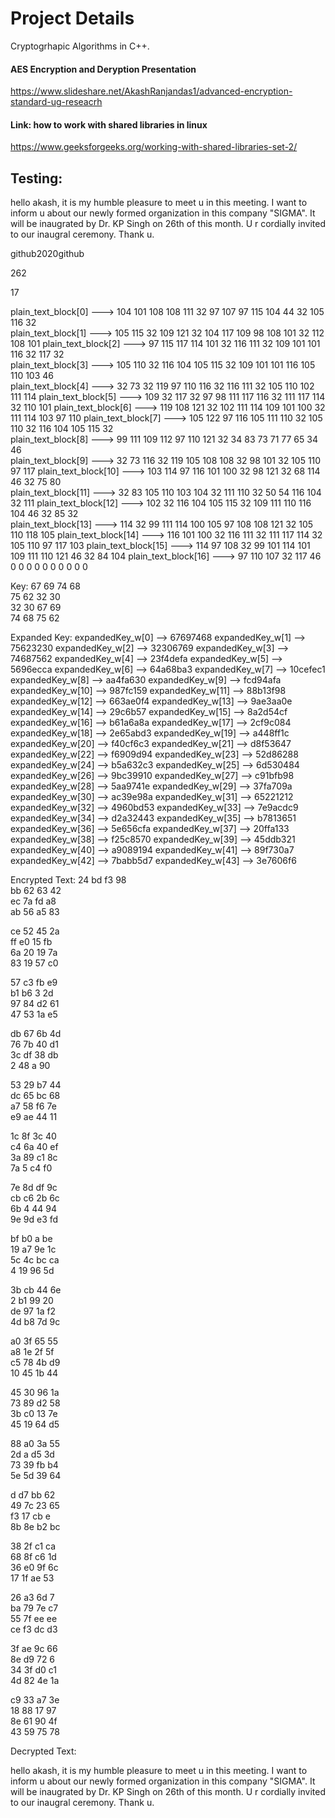 # Project Details

Cryptogrhapic Algorithms in C++.

#### AES Encryption and Deryption Presentation

https://www.slideshare.net/AkashRanjandas1/advanced-encryption-standard-ug-reseacrh


#### Link: how to work with shared libraries in linux

https://www.geeksforgeeks.org/working-with-shared-libraries-set-2/


## Testing: 

hello akash, it is my humble pleasure to meet u in this meeting. I want to inform u about our newly formed organization in this 
company "SIGMA". It will be inaugrated by Dr. KP Singh on 26th of this month. U r cordially invited to our inaugral ceremony. Thank u.

github2020github

262

17


plain_text_block[0]	    --->	104	101	108	108	111	32	97	107	97	115	104	44	32	105	116	32	
plain_text_block[1]	    --->	105	115	32	109	121	32	104	117	109	98	108	101	32	112	108	101	
plain_text_block[2]	    --->	97	115	117	114	101	32	116	111	32	109	101	101	116	32	117	32	
plain_text_block[3]	    --->	105	110	32	116	104	105	115	32	109	101	101	116	105	110	103	46	
plain_text_block[4]	    --->	32	73	32	119	97	110	116	32	116	111	32	105	110	102	111	114	
plain_text_block[5]	    --->	109	32	117	32	97	98	111	117	116	32	111	117	114	32	110	101	
plain_text_block[6]	    --->	119	108	121	32	102	111	114	109	101	100	32	111	114	103	97	110	
plain_text_block[7]	    --->	105	122	97	116	105	111	110	32	105	110	32	116	104	105	115	32	
plain_text_block[8]	    --->	99	111	109	112	97	110	121	32	34	83	73	71	77	65	34	46	
plain_text_block[9]	    --->	32	73	116	32	119	105	108	108	32	98	101	32	105	110	97	117	
plain_text_block[10]	--->	103	114	97	116	101	100	32	98	121	32	68	114	46	32	75	80	
plain_text_block[11]	--->	32	83	105	110	103	104	32	111	110	32	50	54	116	104	32	111	
plain_text_block[12]	--->	102	32	116	104	105	115	32	109	111	110	116	104	46	32	85	32	
plain_text_block[13]	--->	114	32	99	111	114	100	105	97	108	108	121	32	105	110	118	105	
plain_text_block[14]	--->	116	101	100	32	116	111	32	111	117	114	32	105	110	97	117	103	
plain_text_block[15]	--->	114	97	108	32	99	101	114	101	109	111	110	121	46	32	84	104	
plain_text_block[16]	--->	97	110	107	32	117	46	0	0	0	0	0	0	0	0	0	0	


Key:
67	69	74	68	
75	62	32	30	
32	30	67	69	
74	68	75	62	


Expanded Key: 
expandedKey_w[0]	-->	67697468
expandedKey_w[1]	-->	75623230
expandedKey_w[2]	-->	32306769
expandedKey_w[3]	-->	74687562
expandedKey_w[4]	-->	23f4defa
expandedKey_w[5]	-->	5696ecca
expandedKey_w[6]	-->	64a68ba3
expandedKey_w[7]	-->	10cefec1
expandedKey_w[8]	-->	aa4fa630
expandedKey_w[9]	-->	fcd94afa
expandedKey_w[10]	-->	987fc159
expandedKey_w[11]	-->	88b13f98
expandedKey_w[12]	-->	663ae0f4
expandedKey_w[13]	-->	9ae3aa0e
expandedKey_w[14]	-->	29c6b57
expandedKey_w[15]	-->	8a2d54cf
expandedKey_w[16]	-->	b61a6a8a
expandedKey_w[17]	-->	2cf9c084
expandedKey_w[18]	-->	2e65abd3
expandedKey_w[19]	-->	a448ff1c
expandedKey_w[20]	-->	f40cf6c3
expandedKey_w[21]	-->	d8f53647
expandedKey_w[22]	-->	f6909d94
expandedKey_w[23]	-->	52d86288
expandedKey_w[24]	-->	b5a632c3
expandedKey_w[25]	-->	6d530484
expandedKey_w[26]	-->	9bc39910
expandedKey_w[27]	-->	c91bfb98
expandedKey_w[28]	-->	5aa9741e
expandedKey_w[29]	-->	37fa709a
expandedKey_w[30]	-->	ac39e98a
expandedKey_w[31]	-->	65221212
expandedKey_w[32]	-->	4960bd53
expandedKey_w[33]	-->	7e9acdc9
expandedKey_w[34]	-->	d2a32443
expandedKey_w[35]	-->	b7813651
expandedKey_w[36]	-->	5e656cfa
expandedKey_w[37]	-->	20ffa133
expandedKey_w[38]	-->	f25c8570
expandedKey_w[39]	-->	45ddb321
expandedKey_w[40]	-->	a9089194
expandedKey_w[41]	-->	89f730a7
expandedKey_w[42]	-->	7babb5d7
expandedKey_w[43]	-->	3e7606f6


Encrypted Text:
24	bd	f3	98	
bb	62	63	42	
ec	7a	fd	a8	
ab	56	a5	83	

ce	52	45	2a	
ff	e0	15	fb	
6a	20	19	7a	
83	19	57	c0	

57	c3	fb	e9	
b1	b6	3	2d	
97	84	d2	61	
47	53	1a	e5	

db	67	6b	4d	
76	7b	40	d1	
3c	df	38	db	
2	48	a	90	

53	29	b7	44	
dc	65	bc	68	
a7	58	f6	7e	
e9	ae	44	11	

1c	8f	3c	40	
c4	6a	40	ef	
3a	89	c1	8c	
7a	5	c4	f0	

7e	8d	df	9c	
cb	c6	2b	6c	
6b	4	44	94	
9e	9d	e3	fd	

bf	b0	a	be	
19	a7	9e	1c	
5c	4c	bc	ca	
4	19	96	5d	

3b	cb	44	6e	
2	b1	99	20	
de	97	1a	f2	
4d	b8	7d	9c	

a0	3f	65	55	
a8	1e	2f	5f	
c5	78	4b	d9	
10	45	1b	44	

45	30	96	1a	
73	89	d2	58	
3b	c0	13	7e	
45	19	64	d5	

88	a0	3a	55	
2d	a	d5	3d	
73	39	fb	b4	
5e	5d	39	64	

d	d7	bb	62	
49	7c	23	65	
f3	17	cb	e	
8b	8e	b2	bc	

38	2f	c1	ca	
68	8f	c6	1d	
36	e0	9f	6c	
17	1f	ae	53	

26	a3	6d	7	
ba	79	7e	c7	
55	7f	ee	ee	
ce	f3	dc	d3	

3f	ae	9c	66	
8e	d9	72	6	
34	3f	d0	c1	
4d	82	4e	1a	

c9	33	a7	3e	
18	88	17	97	
8e	61	90	4f	
43	59	75	78	

Decrypted Text:

hello akash, it is my humble pleasure to meet u in this meeting. I want to inform u about our newly formed organization in this company "SIGMA". It will be inaugrated by Dr. KP Singh on 26th of this month. U r cordially invited to our inaugral ceremony. Thank u.
